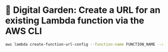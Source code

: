 # 🌱 Digital Garden: Create a URL for an existing Lambda function via the AWS CLI

```bash
aws lambda create-function-url-config --function-name FUNCTION_NAME --auth-type NONE
```